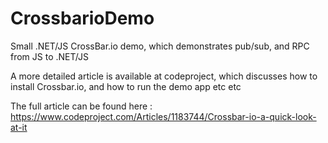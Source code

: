 # CrossbarioDemo
Small .NET/JS CrossBar.io demo, which demonstrates pub/sub, and RPC from JS to .NET/JS

A more detailed article is available at codeproject, which discusses how to install Crossbar.io, and how to run the demo app etc etc

The full article can be found here : https://www.codeproject.com/Articles/1183744/Crossbar-io-a-quick-look-at-it

